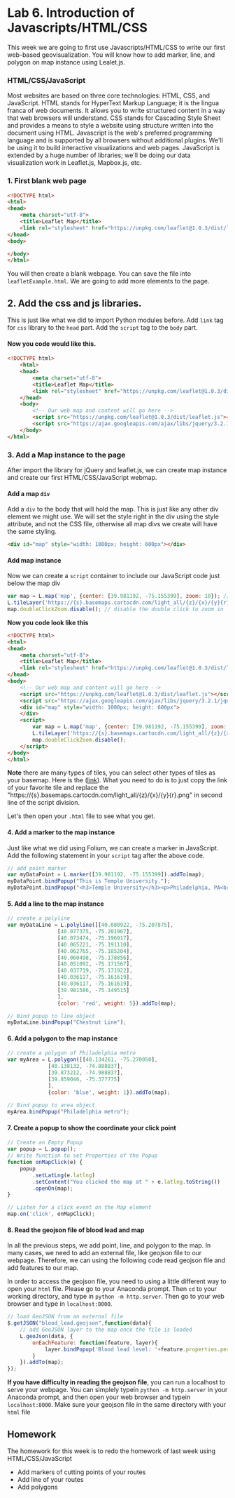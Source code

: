 # Lab 6. Introduction of Javascripts/HTML/CSS
This week we are going to first use Javascripts/HTML/CSS to write our first web-based geovisualization. You will know how to add marker, line, and polygon on map instance using Lealet.js. 

### HTML/CSS/JavaScript

Most websites are based on three core technologies: HTML, CSS, and JavaScript. HTML stands for HyperText Markup Language; it is the lingua franca of web documents. It allows you to write structured content in a way that web browsers will understand. CSS stands for Cascading Style Sheet and provides a means to style a website using structure written into the document using HTML. Javascript is the web's preferred programming language and is supported by all browsers without additional plugins. We'll be using it to build interactive visualizations and web pages. JavaScript is extended by a huge number of libraries; we'll be doing our data visualization work in Leaflet.js, Mapbox.js, etc.


### 1. First blank web page
```html
<!DOCTYPE html>
<html>
<head>
	<meta charset="utf-8">
	<title>Leaflet Map</title>
	<link rel="stylesheet" href="https://unpkg.com/leaflet@1.0.3/dist/leaflet.css"/>
</head>
<body>

</body>
</html>
```
You will then create a blank webpage. You can save the file into `leafletExample.html`. We are going to add more elements to the page. 

## 2. Add the css and js libraries. 
This is just like what we did to import Python modules before. Add `link` tag for `css` library to the `head` part. Add the `script` tag to the `body` part. 
#### Now you code would like this.

``` html
<!DOCTYPE html>
    <html>
    <head>
    	<meta charset="utf-8">
    	<title>Leaflet Map</title>
    	<link rel="stylesheet" href="https://unpkg.com/leaflet@1.0.3/dist/leaflet.css"/>
    </head>
    <body>
        <!-- Our web map and content will go here -->
        <script src="https://unpkg.com/leaflet@1.0.3/dist/leaflet.js"></script>
        <script src="https://ajax.googleapis.com/ajax/libs/jquery/3.2.1/jquery.min.js"></script>
    </body>
</html>
```
### 3. Add a Map instance to the page
After import the library for jQuery and leaflet.js, we can create map instance and create our first HTML/CSS/JavaScript webmap. 

#### Add a map `div`
Add a `div` to the body that will hold the map. This is just like any other div element we might use. We will set the style right in the div using the style attribute, and not the CSS file, otherwise all map divs we create will have the same styling.

```html
<div id="map" style="width: 1000px; height: 600px"></div>
```

#### Add map instance
Now we can create a `script` container to include our JavaScript code just below the map div
```js
var map = L.map('map', {center: [39.981192, -75.155399], zoom: 10}); // create a map instance with center of Temple University
L.tileLayer('https://{s}.basemaps.cartocdn.com/light_all/{z}/{x}/{y}{r}.png', { attribution: '© OpenStreetMap' }).addTo(map);
map.doubleClickZoom.disable(); // disable the double click to zoom in
```

**Now you code look like this**
```html
<!DOCTYPE html>
<html>
<head>
	<meta charset="utf-8">
	<title>Leaflet Map</title>
	<link rel="stylesheet" href="https://unpkg.com/leaflet@1.0.3/dist/leaflet.css"/>
</head>
<body>
    <!-- Our web map and content will go here -->
    <script src="https://unpkg.com/leaflet@1.0.3/dist/leaflet.js"></script>
    <script src="https://ajax.googleapis.com/ajax/libs/jquery/3.2.1/jquery.min.js"></script>
    <div id="map" style="width: 1000px; height: 600px">
    </div>
    <script>
    	var map = L.map('map', {center: [39.981192, -75.155399], zoom: 10});
    	L.tileLayer('https://{s}.basemaps.cartocdn.com/light_all/{z}/{x}/{y}{r}.png', { attribution: '© OpenStreetMap' }).addTo(map);
    	map.doubleClickZoom.disable();
    </script>
</body>
</html>
```

**Note** there are many types of tiles, you can select other types of tiles as your basemap. Here is the ([link](https://leaflet-extras.github.io/leaflet-providers/preview/)). What you need to do is to just copy the link of your favorite tile and replace the "https://{s}.basemaps.cartocdn.com/light_all/{z}/{x}/{y}{r}.png" in second line of the script division. 

Let's then open your `.html` file to see what you get. 

#### 4. Add a marker to the map instance
Just like what we did using Folium, we can create a marker in JavaScript. Add the following statement in your `script` tag after the above code. 
```js
// add point marker
var myDataPoint = L.marker([39.981192, -75.155399]).addTo(map);
myDataPoint.bindPopup("This is Temple University.");
myDataPoint.bindPopup("<h3>Temple University</h3><p>Philadelphia, PA<br>Information about Temple University.</p>");
```

#### 5. Add a line to the map instance

```js
// create a polyline
var myDataLine = L.polyline([[40.080922, -75.207875], 
				[40.077375, -75.201967],
				[40.073474, -75.196917],
				[40.065221, -75.191110],
				[40.062765, -75.185204],
				[40.060498, -75.178856],
				[40.051092, -75.171567],
				[40.037719, -75.171922],
				[40.036117, -75.161619],
				[40.036117, -75.161619],
				[39.981586, -75.149515]
				],
			    {color: 'red', weight: 5}).addTo(map);

// Bind popup to line object
myDataLine.bindPopup("Chestnut Line");
```

#### 6. Add a polygon to the map instance
```js
// create a polygon of Philadelphia metro
var myArea = L.polygon([[40.134261, -75.270050],
			 [40.138132, -74.888837],
			 [39.873212, -74.988837],
			 [39.859046, -75.377775]
			 ],
   			 {color: 'blue', weight: 1}).addTo(map);
   			 
// Bind popup to area object
myArea.bindPopup("Philadelphia metro");
```

#### 7. Create a popup to show the coordinate your click point
```js
// Create an Empty Popup
var popup = L.popup();
// Write function to set Properties of the Popup
function onMapClick(e) {
    popup
        .setLatLng(e.latlng)
        .setContent("You clicked the map at " + e.latlng.toString())
        .openOn(map);
}

// Listen for a click event on the Map element
map.on('click', onMapClick);
```

#### 8. Read the geojson file of blood lead and map
In all the previous steps, we add point, line, and polygon to the map. In many cases, we need to add an external file, like geojson file to our webpage. Therefore, we can using the following code read geojson file and add features to our map. 

In order to access the geojson file, you need to using a little different way to open your `html` file. Please go to your Anaconda prompt. Then `cd` to your working directory, and type in `python -m http.server`. Then go to your web browser and type in `localhost:8000`. 

```js
// load GeoJSON from an external file
$.getJSON("blood_lead.geojson",function(data){
    // add GeoJSON layer to the map once the file is loaded
    L.geoJson(data, {
    	onEachFeature: function(feature, layer){
    		layer.bindPopup('Blood lead level: '+feature.properties.perc_5plus);
    	}
    }).addTo(map);
});
```

**If you have difficulty in reading the geojson file**, you can run a localhost to serve your webpage. You can simplely typein `python -m http.server` in your Anaconda prompt, and then open your web browser and typein `localhost:8000`. Make sure your geojson file in the same directory with your `html` file


## Homework
The homework for this week is to redo the homework of last week using HTML/CSS/JavaScript
 - Add markers of cutting points of your routes
 - Add line of your routes
 - Add polygons
